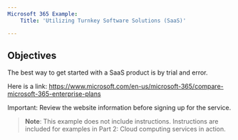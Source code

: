 ```yaml
---
Microsoft 365 Example:
    Title: 'Utilizing Turnkey Software Solutions (SaaS)'

---
```


## Objectives

The best way to get started with a SaaS product is by trial and error.

Here is a link:
https://www.microsoft.com/en-us/microsoft-365/compare-microsoft-365-enterprise-plans

Important: Review the website information before signing up for the service.

>**Note**: This example does not include instructions. Instructions are included for examples in Part 2: Cloud computing services in action.


